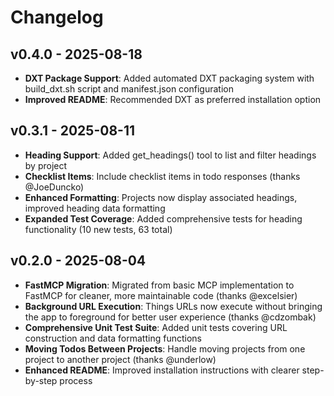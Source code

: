 # Changelog

## v0.4.0 - 2025-08-18

- **DXT Package Support**: Added automated DXT packaging system with build_dxt.sh script and manifest.json configuration
- **Improved README**: Recommended DXT as preferred installation option

## v0.3.1 - 2025-08-11

- **Heading Support**: Added get_headings() tool to list and filter headings by project
- **Checklist Items**: Include checklist items in todo responses (thanks @JoeDuncko)
- **Enhanced Formatting**: Projects now display associated headings, improved heading data formatting
- **Expanded Test Coverage**: Added comprehensive tests for heading functionality (10 new tests, 63 total)

## v0.2.0 - 2025-08-04

- **FastMCP Migration**: Migrated from basic MCP implementation to FastMCP for cleaner, more maintainable code (thanks @excelsier)
- **Background URL Execution**: Things URLs now execute without bringing the app to foreground for better user experience (thanks @cdzombak)
- **Comprehensive Unit Test Suite**: Added unit tests covering URL construction and data formatting functions
- **Moving Todos Between Projects**: Handle moving projects from one project to another project (thanks @underlow)
- **Enhanced README**: Improved installation instructions with clearer step-by-step process